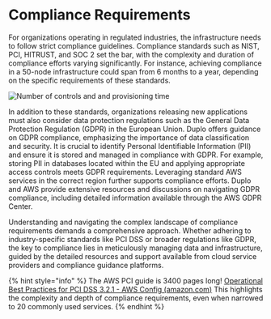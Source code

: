 # Compliance Requirements

For organizations operating in regulated industries, the infrastructure needs to follow strict compliance guidelines. Compliance standards such as NIST, PCI, HITRUST, and SOC 2 set the bar, with the complexity and duration of compliance efforts varying significantly. For instance, achieving compliance in a 50-node infrastructure could span from 6 months to a year, depending on the specific requirements of these standards.

<div align="left">

<img src="../../.gitbook/assets/image (15) (1) (1) (1) (1).png" alt="Number of controls and and provisioning time">

</div>

In addition to these standards, organizations releasing new applications must also consider data protection regulations such as the General Data Protection Regulation (GDPR) in the European Union. Duplo offers guidance on GDPR compliance, emphasizing the importance of data classification and security. It is crucial to identify Personal Identifiable Information (PII) and ensure it is stored and managed in compliance with GDPR. For example, storing PII in databases located within the EU and applying appropriate access controls meets GDPR requirements. Leveraging standard AWS services in the correct region further supports compliance efforts. Duplo and AWS provide extensive resources and discussions on navigating GDPR compliance, including detailed information available through the AWS GDPR Center.

Understanding and navigating the complex landscape of compliance requirements demands a comprehensive approach. Whether adhering to industry-specific standards like PCI DSS or broader regulations like GDPR, the key to compliance lies in meticulously managing data and infrastructure, guided by the detailed resources and support available from cloud service providers and compliance guidance platforms.

{% hint style="info" %}
The AWS PCI guide is 3400 pages long! [Operational Best Practices for PCI DSS 3.2.1 - AWS Config (amazon.com)](https://docs.aws.amazon.com/config/latest/developerguide/operational-best-practices-for-pci-dss.html) This highlights the complexity and depth of compliance requirements, even when narrowed to 20 commonly used services.
{% endhint %}
